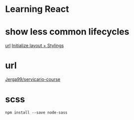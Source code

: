 # Learning React

# show less common lifecycles
[url](http://projects.wojtekmaj.pl/react-lifecycle-methods-diagram/)
[Initialize layout + Stylings](https://github.com/Jerga99/servicario-course/commit/50f020489fa9e4b1a8337a10b21d112f5e49bf13)

# url
[Jerga99/servicario-course](https://github.com/Jerga99/servicario-course)

# scss
```
npm install --save node-sass
```